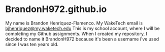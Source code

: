 # BrandonH972.github.io

My name is Brandon Henriquez-Flamenco. My WakeTech email is bjhenriquez@my.waketech.edu
This is my school account, where I will be completing my Github assignments.
When I created my repository, I decided to name it BrandonH972 because it's been a username i've used since I was ten years old.
